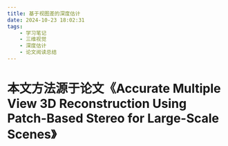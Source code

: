```yaml
---
title: 基于视图差的深度估计
date: 2024-10-23 18:02:31
tags:
    - 学习笔记
    - 三维视觉
    - 深度估计
    - 论文阅读总结
---
```

# 本文方法源于论文《Accurate Multiple View 3D Reconstruction Using Patch-Based Stereo for Large-Scale Scenes》

